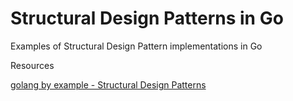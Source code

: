 # Structural Design Patterns in Go
Examples of Structural Design Pattern implementations in Go


Resources

[golang by example - Structural Design Patterns](https://golangbyexample.com/all-design-patterns-golang/#Structural_Design_Patterns)
